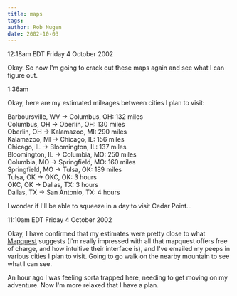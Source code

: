 ```yaml
---
title: maps
tags: 
author: Rob Nugen
date: 2002-10-03
---
```


<p class=date>12:18am EDT Friday 4 October 2002</p>

<p>Okay.  So now I'm going to crack out these maps again and see what
I can figure out.</p>

<p class=date>1:36am</p>

<p>Okay, here are my estimated mileages between cities I plan to visit:</p>

<p>Barboursville, WV -&gt; Columbus, OH: 132 miles
<br>Columbus, OH  -&gt; Oberlin, OH: 130 miles
<br>Oberlin, OH -&gt; Kalamazoo, MI: 290 miles
<br>Kalamazoo, MI -&gt; Chicago, IL: 156 miles
<br>Chicago, IL -&gt; Bloomington, IL: 137 miles
<br>Bloomington, IL -&gt; Columbia, MO: 250 miles
<br>Columbia, MO  -&gt; Springfield, MO: 160 miles
<br>Springfield, MO -&gt; Tulsa, OK: 189 miles
<br>Tulsa, OK -&gt; OKC, OK: 3 hours
<br>OKC, OK -&gt; Dallas, TX: 3 hours
<br>Dallas, TX -&gt; San Antonio, TX: 4 hours</p>

<p>I wonder if I'll be able to squeeze in a day to visit Cedar
Point...</p>

<p class=date>11:10am EDT Friday 4 October 2002</p>

<p>Okay, I have confirmed that my estimates were pretty close to what
<a href="http://www.mapquest.com">Mapquest</a> suggests (I'm really
impressed with all that mapquest offers free of charge, and how
intuitive their interface is), and I've emailed my peeps in various
cities I plan to visit.  Going to go walk on the nearby mountain to
see what I can see.</p>

<p>An hour ago I was feeling sorta trapped here, needing to get moving
on my adventure.  Now I'm more relaxed that I have a plan.</p>
